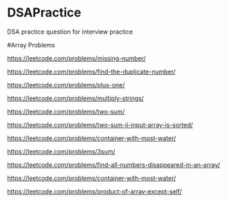 # DSAPractice
DSA practice question for interview practice 

#Array Problems

https://leetcode.com/problems/missing-number/

https://leetcode.com/problems/find-the-duplicate-number/

https://leetcode.com/problems/plus-one/

https://leetcode.com/problems/multiply-strings/

https://leetcode.com/problems/two-sum/

https://leetcode.com/problems/two-sum-ii-input-array-is-sorted/

https://leetcode.com/problems/container-with-most-water/

https://leetcode.com/problems/3sum/

https://leetcode.com/problems/find-all-numbers-disappeared-in-an-array/

https://leetcode.com/problems/container-with-most-water/

https://leetcode.com/problems/product-of-array-except-self/
